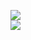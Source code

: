 [![](https://img.shields.io/badge/Made%20With-Github%20Spray-lightgrey.svg?style=for-the-badge&logo=github)](https://github.com/Annihil/github-spray#20855)  
[![](https://i.imgur.com/2DrTn0Z.gif)](https://github.com/Annihil/github-spray)